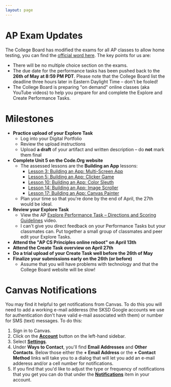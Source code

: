 ```yaml
---
layout: page
---
```


<!--img class="overview-image" src=""-->

# AP Exam Updates

The College Board has modified the exams for all AP classes to allow home testing, you can find the [official word here](https://apcoronavirusupdates.collegeboard.org/students). The key points for us are:
* There will be no multiple choice section on the exams.
* The due date for the performance tasks has been pushed back to the **26th of May at 8:59 PM PDT**. Please note that the College Board list the deadline three hours later in Eastern Daylight Time – don't be fooled!
* The College Board is preparing "on demand" online classes (aka YouTube videos) to help you prepare for and complete the Explore and Create Performance Tasks.

# Milestones

* **Practice upload of your Explore Task**
  - Log into your Digital Portfolio
  - Review the upload instructions
  - Upload **a draft** of your artifact and written description – do **not** mark them final
* **Complete Unit 5 on the Code.Org website**
  - The assessed lessons are the **Building an App** lessons:
    - [Lesson 3: Building an App: Multi-Screen App](https://studio.code.org/s/csp5-2019/stage/3/puzzle/1/)
    - [Lesson 5: Building an App: Clicker Game](https://studio.code.org/s/csp5-2019/stage/5/puzzle/1/)
    - [Lesson 10: Building an App: Color Sleuth](https://studio.code.org/s/csp5-2019/stage/10/puzzle/1/)
    - [Lesson 14: Building an App: Image Scroller](https://studio.code.org/s/csp5-2019/stage/14/puzzle/1/)
    - [Lesson 17: Building an App: Canvas Painter](https://studio.code.org/s/csp5-2019/stage/17/puzzle/1/)
  - Plan your time so that you're done by the end of April, the 27th would be ideal.
* **Review your Explore Task**
  - View the AP [Explore Performance Task – Directions and Scoring Guidelines](https://youtu.be/aIask_Xm_ps) video.
  - I can't give you direct feedback on your Performance Tasks but your classmates can. Put together a small group of classmates and peer edit your Explore Tasks.
* **Attend the "AP CS Principles online reboot" on April 13th**
* **Attend the Create Task overview on April 27th**
* **Do a trial upload of your Create Task well before the 26th of May**
* **Finalize your submissions early on the 26th (or before)**
  - Assume that you will have problems with technology and that the College Board website will be slow!
  
# Canvas Notifications

You may find it helpful to get notifications from Canvas. To do this you will need to add a working e-mail adderess (the SKSD Google accounts we use for authentication don't have valid e-mail associated with them) or number for SMS (text) messages. To do this:
1. Sign in to Canvas.
1. Click on the [**Account**](https://canvas.instructure.com/profile) button on the left-hand sidebar.
1. Select [**Settings**](https://canvas.instructure.com/profile/settings).
1. Under **Ways to Contact**, you'll find **Email Addresses** and **Other Contacts**. Below those either the **+ Email Address** or the **+ Contact Method** links will take you to a dialog that will let you add an e-mail adderess and/or a cell number for notifications.
1. If you find that you'd like to adjust the type or frequency of notifications that you get you can do that under the [**Notifications**](https://canvas.instructure.com/profile/communication) item in your account.

<!-- Pull in repostitory-scope variables from _data/page.yml -->
